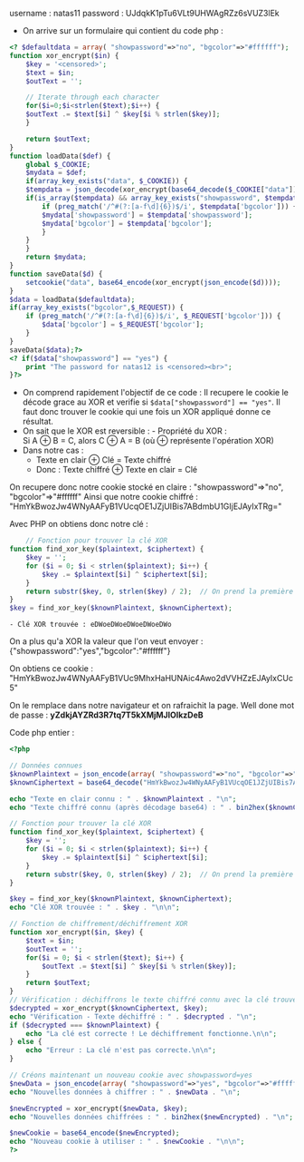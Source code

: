 username : natas11
password : UJdqkK1pTu6VLt9UHWAgRZz6sVUZ3lEk



- On arrive sur un formulaire qui contient du code php :

```php 
<? $defaultdata = array( "showpassword"=>"no", "bgcolor"=>"#ffffff");
function xor_encrypt($in) {
    $key = '<censored>';
    $text = $in;
    $outText = '';

    // Iterate through each character
    for($i=0;$i<strlen($text);$i++) {
    $outText .= $text[$i] ^ $key[$i % strlen($key)];
    }

    return $outText;
}
function loadData($def) {
    global $_COOKIE;
    $mydata = $def;
    if(array_key_exists("data", $_COOKIE)) {
    $tempdata = json_decode(xor_encrypt(base64_decode($_COOKIE["data"])), true);
    if(is_array($tempdata) && array_key_exists("showpassword", $tempdata) && array_key_exists("bgcolor", $tempdata)) {
        if (preg_match('/^#(?:[a-f\d]{6})$/i', $tempdata['bgcolor'])) {
        $mydata['showpassword'] = $tempdata['showpassword'];
        $mydata['bgcolor'] = $tempdata['bgcolor'];
        }
    }
    }
    return $mydata;
}
function saveData($d) {
    setcookie("data", base64_encode(xor_encrypt(json_encode($d))));
}
$data = loadData($defaultdata);
if(array_key_exists("bgcolor",$_REQUEST)) {
    if (preg_match('/^#(?:[a-f\d]{6})$/i', $_REQUEST['bgcolor'])) {
        $data['bgcolor'] = $_REQUEST['bgcolor'];
    }
}
saveData($data);?>
<? if($data["showpassword"] == "yes") {
    print "The password for natas12 is <censored><br>";
}?>
```
- On comprend rapidement l'objectif de ce code : Il recupere le cookie le décode grace au XOR et verifie si  `$data["showpassword"] == "yes"`. Il faut donc trouver le cookie qui une fois un XOR appliqué donne ce résultat.
- On sait que le XOR est reversible : 
		- Propriété du XOR :  
	    Si A ⊕ B = C, alors C ⊕ A = B (où ⊕ représente l'opération XOR)
- Dans notre cas :
    - Texte en clair ⊕ Clé = Texte chiffré
    - Donc : Texte chiffré ⊕ Texte en clair = Clé

On recupere donc notre cookie stocké en claire :
	 "showpassword"=>"no", "bgcolor"=>"#ffffff"
Ainsi que notre cookie chiffré : 
	"HmYkBwozJw4WNyAAFyB1VUcqOE1JZjUIBis7ABdmbU1GIjEJAyIxTRg="

Avec PHP on obtiens donc notre clé : 
```php 
	// Fonction pour trouver la clé XOR
function find_xor_key($plaintext, $ciphertext) {
    $key = '';
    for ($i = 0; $i < strlen($plaintext); $i++) {
        $key .= $plaintext[$i] ^ $ciphertext[$i];
    }
    return substr($key, 0, strlen($key) / 2);  // On prend la première moitié car la clé se répète
}
$key = find_xor_key($knownPlaintext, $knownCiphertext);

```

	- Clé XOR trouvée : eDWoeDWoeDWoeDWoeDWo

On a plus qu'a XOR la valeur que l'on veut envoyer : 
	{"showpassword":"yes","bgcolor":"#ffffff"}

On obtiens ce cookie : "HmYkBwozJw4WNyAAFyB1VUc9MhxHaHUNAic4Awo2dVVHZzEJAyIxCUc5"

On le remplace dans notre navigateur et on rafraichit la page.
Well done mot de passe : **yZdkjAYZRd3R7tq7T5kXMjMJlOIkzDeB**

Code php entier : 
```php 
<?php

// Données connues
$knownPlaintext = json_encode(array( "showpassword"=>"no", "bgcolor"=>"#ffffff"));
$knownCiphertext = base64_decode("HmYkBwozJw4WNyAAFyB1VUcqOE1JZjUIBis7ABdmbU1GIjEJAyIxTRg=");

echo "Texte en clair connu : " . $knownPlaintext . "\n";
echo "Texte chiffré connu (après décodage base64) : " . bin2hex($knownCiphertext) . "\n\n";

// Fonction pour trouver la clé XOR
function find_xor_key($plaintext, $ciphertext) {
    $key = '';
    for ($i = 0; $i < strlen($plaintext); $i++) {
        $key .= $plaintext[$i] ^ $ciphertext[$i];
    }
    return substr($key, 0, strlen($key) / 2);  // On prend la première moitié car la clé se répète
}

$key = find_xor_key($knownPlaintext, $knownCiphertext);
echo "Clé XOR trouvée : " . $key . "\n\n";

// Fonction de chiffrement/déchiffrement XOR
function xor_encrypt($in, $key) {
    $text = $in;
    $outText = '';
    for($i = 0; $i < strlen($text); $i++) {
        $outText .= $text[$i] ^ $key[$i % strlen($key)];
    }
    return $outText;
}
// Vérification : déchiffrons le texte chiffré connu avec la clé trouvée
$decrypted = xor_encrypt($knownCiphertext, $key);
echo "Vérification - Texte déchiffré : " . $decrypted . "\n";
if ($decrypted === $knownPlaintext) {
    echo "La clé est correcte ! Le déchiffrement fonctionne.\n\n";
} else {
    echo "Erreur : La clé n'est pas correcte.\n\n";
}

// Créons maintenant un nouveau cookie avec showpassword=yes
$newData = json_encode(array( "showpassword"=>"yes", "bgcolor"=>"#ffffff"));
echo "Nouvelles données à chiffrer : " . $newData . "\n";

$newEncrypted = xor_encrypt($newData, $key);
echo "Nouvelles données chiffrées : " . bin2hex($newEncrypted) . "\n";

$newCookie = base64_encode($newEncrypted);
echo "Nouveau cookie à utiliser : " . $newCookie . "\n\n";
?>
```

